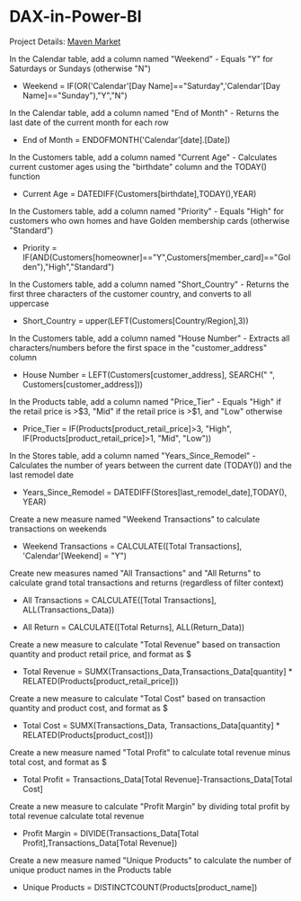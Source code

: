 # DAX-in-Power-BI 

Project Details: <a href="https://lakshitsharma99.github.io/powerbi.html">Maven Market</a>

In the Calendar table, add a column named "Weekend" - Equals "Y" for Saturdays or Sundays (otherwise "N")

* Weekend = IF(OR('Calendar'[Day Name]=="Saturday",'Calendar'[Day Name]=="Sunday"),"Y","N")

In the Calendar table, add a column named "End of Month" - Returns the last date of the current month for each row

* End of Month = ENDOFMONTH('Calendar'[date].[Date])

In the Customers table, add a column named "Current Age" - Calculates current customer ages using the "birthdate" column and the TODAY() function

* Current Age = DATEDIFF(Customers[birthdate],TODAY(),YEAR)

In the Customers table, add a column named "Priority" - Equals "High" for customers who own homes and have Golden membership cards (otherwise "Standard")

* Priority = IF(AND(Customers[homeowner]=="Y",Customers[member_card]=="Golden"),"High","Standard")

In the Customers table, add a column named "Short_Country" - Returns the first three characters of the customer country, and converts to all uppercase

* Short_Country = upper(LEFT(Customers[Country/Region],3))

In the Customers table, add a column named "House Number" - Extracts all characters/numbers before the first space in the "customer_address" column

* House Number = LEFT(Customers[customer_address], SEARCH(" ", Customers[customer_address]))

In the Products table, add a column named "Price_Tier" - Equals "High" if the retail price is >$3, "Mid" if the retail price is >$1, and "Low" otherwise

* Price_Tier = IF(Products[product_retail_price]>3, "High", IF(Products[product_retail_price]>1, "Mid", "Low"))

In the Stores table, add a column named "Years_Since_Remodel" - Calculates the number of years between the current date (TODAY()) and the last remodel date

* Years_Since_Remodel = DATEDIFF(Stores[last_remodel_date],TODAY(), YEAR)

Create a new measure named "Weekend Transactions" to calculate transactions on weekends

* Weekend Transactions = CALCULATE([Total Transactions], 'Calendar'[Weekend] = "Y")

Create new measures named "All Transactions" and "All Returns" to calculate grand total transactions and returns (regardless of filter context)

* All Transactions = CALCULATE([Total Transactions], ALL(Transactions_Data))

* All Return = CALCULATE([Total Returns], ALL(Return_Data))

Create a new measure to calculate "Total Revenue" based on transaction quantity and product retail price, and format as $

* Total Revenue = SUMX(Transactions_Data,Transactions_Data[quantity] * RELATED(Products[product_retail_price]))

Create a new measure to calculate "Total Cost" based on transaction quantity and product cost, and format as $

* Total Cost = SUMX(Transactions_Data, Transactions_Data[quantity] * RELATED(Products[product_cost]))

Create a new measure named "Total Profit" to calculate total revenue minus total cost, and format as $

* Total Profit = Transactions_Data[Total Revenue]-Transactions_Data[Total Cost]

Create a new measure to calculate "Profit Margin" by dividing total profit by total revenue calculate total revenue

* Profit Margin = DIVIDE(Transactions_Data[Total Profit],Transactions_Data[Total Revenue])

Create a new measure named "Unique Products" to calculate the number of unique product names in the Products table

* Unique Products = DISTINCTCOUNT(Products[product_name])
